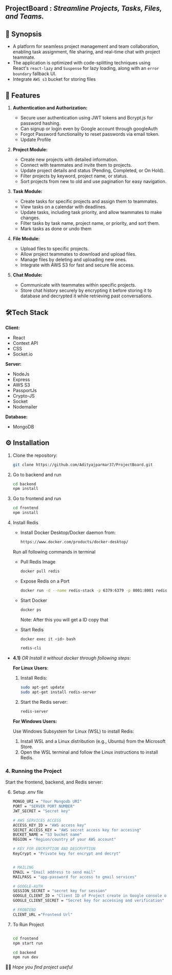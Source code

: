 ## ProjectBoard : *Streamline Projects, Tasks, Files, and Teams.*


## 📑 Synopsis 

- A platform for seamless project management and team collaboration, enabling task assignment, file sharing, and real-time chat with project teammate.
- The application is optimized with code-splitting techniques using React's `react-lazy` and `Suspense` for lazy loading, along with an `error boundary` fallback UI.
- Integrate `AWS s3` bucket for storing files


## 📜 Features

1. **Authentication and Authorization:**
    - Secure user authentication using JWT tokens and Bcrypt.js for password hashing.
    - Can signup or login even by Google account through googleAuth 
    - Forgot Password functionality to reset passwords via email token.
    - Update Profile 

3. **Project Module:**
    - Create new projects with detailed information.
    - Connect with teammates and invite them to projects.
    - Update project details and status (Pending, Completed, or On Hold).
    - Filter projects by keyword, project name, or status.
    - Sort projects from new to old and use pagination for easy navigation.
 

5. **Task Module:**
    - Create tasks for specific projects and assign them to teammates.
    - View tasks on a calendar with deadlines.
    - Update tasks, including task priority, and allow teammates to make changes.
    - Filter tasks by task name, project name, or priority, and sort them.
    - Mark tasks as done or undo them
  

7. **File Module:**
    - Upload files to specific projects.
    - Allow project teammates to download and upload files.
    - Manage files by deleting and uploading new ones.
    - Integrate with AWS S3 for fast and secure file access.
  
9. **Chat Module:**
    - Communicate with teammates within specific projects.
    - Store chat history securely by encrypting it before storing it to database and decrypted it while retrieving past conversations.
     

## 🛠️Tech Stack

**Client:** 
* React
* Context API
* CSS
* Socket.io

**Server:** 
* NodeJs
* Express
* AWS S3
* PassportJs
* Crypto-JS
* Socket
* Nodemailer


**Database:**
* MongoDB 


## ⚙️ Installation

1. Clone the repository:

   ```bash
   git clone https://github.com/Adityajparmar37/ProjectBoard.git
   ```

2. Go to backend and run 
    ```bash
    cd backend
    npm install
    ```

3. Go to frontend and run
    ```bash
    cd frontend
    npm install
    ```

4. Install Redis
   - Install Docker Desktop/Docker daemon from:
     ```bash
     https://www.docker.com/products/docker-desktop/
     ```

    Run all following commands in terminal
     
   - Pull Redis Image
     ```bash
     docker pull redis
     ```
   - Expose Redis on a Port
     ```bash
     docker run -d --name redis-stack -p 6379:6379 -p 8001:8001 redis/redis-stack:latest
     ```
   - Start Docker
     ```bash
     docker ps
     ```
     Note: After this you will get a ID copy that

     
   - Start Redis
     ```bash
     docker exec it <id> bash

     redis-cli
     ```
     

* **4.1)** *OR Install it without docker through following steps*:
        
   **For Linux Users**:
    
    1. Install Redis:
       ```bash
       sudo apt-get update
       sudo apt-get install redis-server
       ```
    
    2. Start the Redis server:
       ```bash
       redis-server
       ```
    
    **For Windows Users:**
    
    Use Windows Subsystem for Linux (WSL) to install Redis:
    
    1. Install WSL and a Linux distribution (e.g., Ubuntu) from the Microsoft Store.
    2. Open the WSL terminal and follow the Linux instructions to install Redis.

   

### 4. Running the Project

Start the frontend, backend, and Redis server:

6. Setup .env file 
    ```bash
    MONGO_URI = "Your Mongodb URI"
    PORT = "SERVER PORT NUMBER"
    JWT_SECRET = "Secret key"
    
    # AWS SERVICES ACCESS 
    ACCESS_KEY_ID = "AWS access key"
    SECRET_ACCESS_KEY = "AWS secret access key for accesing"
    BUCKET_NAME = "S3 bucket name"
    REGION = "Region/country of your AWS account"
    
    # KEY FOR ENCRYPTION AND DESCRYPTION
    KeyCrypt = "Private key for encrypt and decryt"
    
    
    # MAILING
    EMAIL = "Email address to send mail"
    MAILPASS = "app-password for access to gmail services"

    # GOOGLE-AUTH
    SESSION_SECRET = "secret key for session"
    GOOGLE_CLIENT_ID = "Client ID of Project create in Google console of your account"
    GOOGLE_CLIENT_SECRET = "Secret key for accessing and verification"
    
    # FRONTEND
    CLIENT_URL ="Frontend Url"
    ```


7. To Run Project
    ```bash

    cd frontend
    npm start run 

    cd backend
    npm run dev
    ```

 🤞🏻 *Hope you find project useful*
